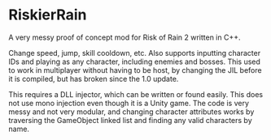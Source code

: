 # RiskierRain
A very messy proof of concept mod for Risk of Rain 2 written in C++.

Change speed, jump, skill cooldown, etc. Also supports inputting character IDs and playing as any character, including enemies and bosses. This used to work in multiplayer without having to be host, by changing the JIL before it is compiled, but has broken since the 1.0 update.

This requires a DLL injector, which can be written or found easily. This does not use mono injection even though it is a Unity game. The code is very messy and not very modular, and changing character attributes works by traversing the GameObject linked list and finding any valid characters by name.
